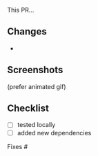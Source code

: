 This PR...

## Changes

-

## Screenshots

(prefer animated gif)

## Checklist

- [ ] tested locally
- [ ] added new dependencies

Fixes #
